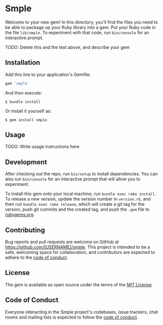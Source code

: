 # Smple

Welcome to your new gem! In this directory, you'll find the files you need to be able to package up your Ruby library into a gem. Put your Ruby code in the file `lib/smple`. To experiment with that code, run `bin/console` for an interactive prompt.

TODO: Delete this and the text above, and describe your gem

## Installation

Add this line to your application's Gemfile:

```ruby
gem 'smple'
```

And then execute:

    $ bundle install

Or install it yourself as:

    $ gem install smple

## Usage

TODO: Write usage instructions here

## Development

After checking out the repo, run `bin/setup` to install dependencies. You can also run `bin/console` for an interactive prompt that will allow you to experiment.

To install this gem onto your local machine, run `bundle exec rake install`. To release a new version, update the version number in `version.rb`, and then run `bundle exec rake release`, which will create a git tag for the version, push git commits and the created tag, and push the `.gem` file to [rubygems.org](https://rubygems.org).

## Contributing

Bug reports and pull requests are welcome on GitHub at https://github.com/[USERNAME]/smple. This project is intended to be a safe, welcoming space for collaboration, and contributors are expected to adhere to the [code of conduct](https://github.com/[USERNAME]/smple/blob/master/CODE_OF_CONDUCT.md).

## License

The gem is available as open source under the terms of the [MIT License](https://opensource.org/licenses/MIT).

## Code of Conduct

Everyone interacting in the Smple project's codebases, issue trackers, chat rooms and mailing lists is expected to follow the [code of conduct](https://github.com/[USERNAME]/smple/blob/master/CODE_OF_CONDUCT.md).
